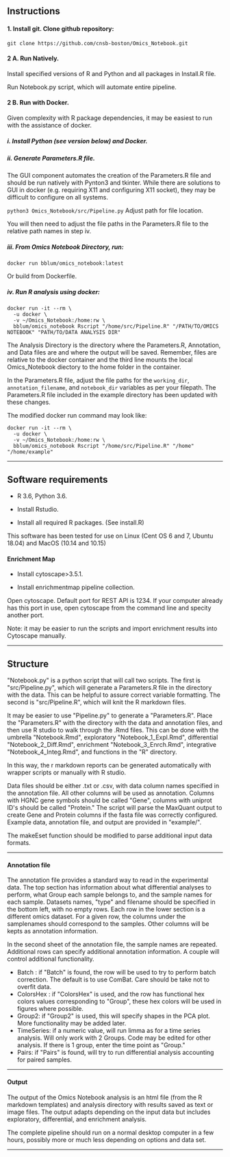 ## Instructions

#### 1. Install git. Clone github repository:

`git clone https://github.com/cnsb-boston/Omics_Notebook.git`

#### 2 A. Run Natively.

Install specified versions of R and Python and all packages in Install.R file.

Run Notebook.py script, which will automate entire pipeline.


#### 2 B. Run with Docker.

Given complexity with R package dependencies, it may be easiest to run with the assistance of docker. 

##### i. Install Python (see version below) and Docker. 

##### ii. Generate Parameters.R file.

The GUI component automates the creation of the Parameters.R file and should be run natively with Pynton3 and tkinter. While there are solutions to GUI in docker (e.g. requiring X11 and configuring X11 socket), they may be difficult to configure on all systems.

`python3 Omics_Notebook/src/Pipeline.py` Adjust path for file location.

You will then need to adjust the file paths in the Parameters.R file to the relative path names in step iv.

##### iii. From Omics Notebook Directory, run:

`docker run bblum/omics_notebook:latest`

Or build from Dockerfile.


##### iv. Run R analysis using docker:

```
docker run -it --rm \
  -u docker \
  -v ~/Omics_Notebook:/home:rw \
  bblum/omics_notebook Rscript "/home/src/Pipeline.R" "/PATH/TO/OMICS NOTEBOOK" "PATH/TO/DATA ANALYSIS DIR"
```
The Analysis Directory is the directory where the Parameters.R, Annotation, and Data files are and where the output will be saved. Remember, files are relative to the docker container and the third line mounts the local Omics_Notebook diectory to the home folder in the container.

In the Parameters.R file, adjust the file paths for the `working_dir`, `annotation_filename`, and `notebook_dir` variables as per your filepath. The Parameters.R file included in the example directory has been updated with these changes.

The modified docker run command may look like:
```
docker run -it --rm \
  -u docker \
  -v ~/Omics_Notebook:/home:rw \
  bblum/omics_notebook Rscript "/home/src/Pipeline.R" "/home" "/home/example"
```

---

## Software requirements

* R 3.6,  Python 3.6.

* Install Rstudio.

* Install all required R packages. (See install.R)

This software has been tested for use on Linux (Cent OS 6 and 7, Ubuntu 18.04) and MacOS (10.14 and 10.15)


#### Enrichment Map

* Install cytoscape>3.5.1.

* Install enrichmentmap pipeline collection.

Open cytoscape. Default port for REST API is 1234. If your computer already has this port in use, open cytoscape from the command line and specity another port. 

Note: it may be easier to run the scripts and import enrichment results into Cytoscape manually.

---

## Structure

"Notebook.py" is a python script that will call two scripts. The first is "src/Pipeline.py", which will generate a Parameters.R file in the directory with the data. This can be helpful to assure correct variable formatting. The second is "src/Pipeline.R", which will knit the R markdown files.

It may be easier to use "Pipeline.py" to generate a "Parameters.R". Place the "Parameters.R" with the directory with the data and annotation files, and then use R studio to walk through the .Rmd files. This can be done with the umbrella "Notebook.Rmd", exploratory "Notebook_1_Expl.Rmd", differential "Notebook_2_Diff.Rmd", enrichment "Notebook_3_Enrch.Rmd", integrative "Notebook_4_Integ.Rmd", and functions in the "R" directory.

In this way, the r markdown reports can be generated automatically with wrapper scripts or manually with R studio. 

Data files should be either .txt or .csv, with data column names specified in the annotation file. All other columns will be used as annotation. Columns with HGNC gene symbols should be called "Gene", columns with uniprot ID's should be called "Protein." The script will parse the MaxQuant output to create Gene and Protein columns if the fasta file was correctly configured. Example data, annotation file, and output are provided in "example/".

The makeEset function should be modified to parse additional input data formats. 

---

#### Annotation file

The annotation file provides a standard way to read in the experimental data. The top section has information about what differential analyses to perform, what Group each sample belongs to, and the sample names for each sample. Datasets names, "type" and filename should be specified in the bottom left, with no empty rows. Each row in the lower section is a different omics dataset. For a given row, the columns under the samplenames should correspond to the samples. Other columns will be kepts as annotation information.

In the second sheet of the annotation file, the sample names are repeated. Additional rows can specify additional annotation information. A couple will control additional functionality. 

* Batch : if "Batch" is found, the row will be used to try to perform batch correction. The default is to use ComBat. Care should be take not to overfit data.
* ColorsHex : if "ColorsHex" is used, and the row has functional hex colors values corresponding to "Group", these hex colors will be used in figures where possible.
* Group2: if "Group2" is used, this will specify shapes in the PCA plot. More functionality may be added later.
* TimeSeries: if a numeric value, will run limma as for a time series analysis. Will only work with 2 Groups. Code may be edited for other analysis. If there is 1 group, enter the time point as "Group."
* Pairs: if "Pairs" is found, will try to run differential analysis accounting for paired samples.


---

#### Output

The output of the Omics Notebook analysis is an html file (from the R markdown templates) and analysis directory with results saved as text or image files. The output adapts depending on the input data but includes exploratory, differential, and enrichment analysis.

The complete pipeline should run on a normal desktop computer in a few hours, possibly more or much less depending on options and data set.

---

